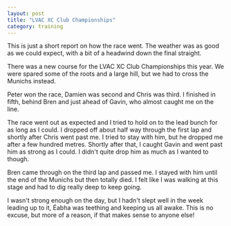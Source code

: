 ```yaml
---
layout: post
title: "LVAC XC Club Championships"
category: training
---
```

This is just a short report on how the race went.
The weather was as good as we could expect, with a bit of a headwind down the final straight.

There was a new course for the LVAC XC Club Championships this year.
We were spared some of the roots and a large hill, but we had to cross the Munichs instead.

Peter won the race, Damien was second and Chris was third. I finished in fifth, behind Bren and just ahead of Gavin, who almost caught me on the line.

The race went out as expected and I tried to hold on to the lead bunch for as long as I could.
I dropped off about half way through the first lap and shortly after Chris went past me.
I tried to stay with him, but he dropped me after a few hundred metres.
Shortly after that, I caught Gavin and went past him as strong as I could.
I didn't quite drop him as much as I wanted to though.

Bren came through on the third lap and passed me.
I stayed with him until the end of the Munichs but then totally died.
I felt like I was walking at this stage and had to dig really deep to keep going.

I wasn't strong enough on the day, but I hadn't slept well in the week leading up to it, Éabha was teething and keeping us all awake.
This is no excuse, but more of a reason, if that makes sense to anyone else!
